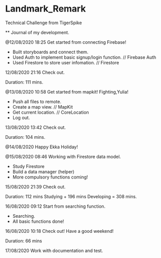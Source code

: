 # Landmark_Remark
Technical Challenge from TigerSpike

** Journal of my development.

@12/08/2020 18:25 Get started from connecting Firebase!
- Built storyboards and connect them.
- Used Auth to implement basic signup/login function. // Firebase Auth
- Used Firestore to store user infomation. // Firestore


12/08/2020 21:16 Check out.

Duration: 111 mins.



@13/08/2020 10:58 Get started from mapkit! Fighting,Yulia!
- Push all files to remote.
- Create a map view. // MapKit
- Get current location. // CoreLocation
- Log out.


13/08/2020 13:42 Check out.

Duration: 104 mins.


@14/08/2020 Happy Ekka Holiday!



@15/08/2020 08:46 Working with Firestore data model.
- Study Firestore
- Build a data manager (helper)
- More compulsory functions coming!


15/08/2020 21:39 Check out.

Duration: 112 mins Studying + 196 mins Developing = 308 mins.



16/08/2020 09:12 Start from searching function.
- Searching.
- All basic functions done!

16/08/2020 10:18 Check out! Have a good weekend!

Duration: 66 mins



17/08/2020 Work with documentation and test.
